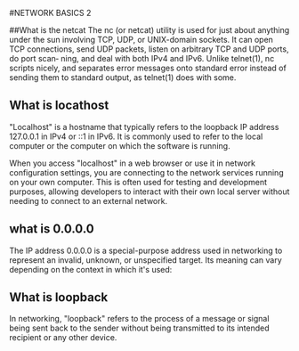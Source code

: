 #NETWORK BASICS 2

##What is the netcat
The nc (or netcat) utility is used for just about anything under the sun involving TCP, UDP, or UNIX-domain
     sockets.  It can open TCP connections, send UDP packets, listen on arbitrary TCP and UDP ports, do port scan‐
     ning, and deal with both IPv4 and IPv6.  Unlike telnet(1), nc scripts nicely, and separates error messages
     onto standard error instead of sending them to standard output, as telnet(1) does with some.

## What is locathost
"Localhost" is a hostname that typically refers to the loopback IP address 127.0.0.1 in IPv4 or ::1 in IPv6. It is commonly used to refer to the local computer or the computer on which the software is running.

When you access "localhost" in a web browser or use it in network configuration settings, you are connecting to the network services running on your own computer. This is often used for testing and development purposes, allowing developers to interact with their own local server without needing to connect to an external network.

## what is 0.0.0.0
The IP address 0.0.0.0 is a special-purpose address used in networking to represent an invalid, unknown, or unspecified target. Its meaning can vary depending on the context in which it's used:

## What is loopback
In networking, "loopback" refers to the process of a message or signal being sent back to the sender without being transmitted to its intended recipient or any other device.
